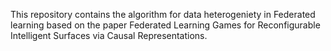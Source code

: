 This repository contains the algorithm for data heterogeniety in Federated learning based on the paper Federated Learning Games for Reconfigurable Intelligent Surfaces via Causal Representations.

